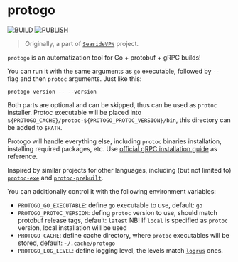 # protogo

[![BUILD](https://github.com/pseusys/protogo/actions/workflows/build.yaml/badge.svg)](https://github.com/pseusys/protogo/actions/workflows/build.yaml)
[![PUBLISH](https://github.com/pseusys/protogo/actions/workflows/publish.yaml/badge.svg)](https://github.com/pseusys/protogo/actions/workflows/publish.yaml)

> Originally, a part of [`SeasideVPN`](https://github.com/pseusys/SeasideVPN) project.

`protogo` is an automatization tool for Go + protobuf + gRPC builds!

You can run it with the same arguments as `go` executable, followed by `--` flag and then `protoc` arguments.
Just like this:

```shell
protogo version -- --version
```

Both parts are optional and can be skipped, thus can be used as `protoc` installer.
Protoc executable will be placed into `${PROTOGO_CACHE}/protoc-${PROTOGO_PROTOC_VERSION}/bin`, this directory can be added to `$PATH`.


Protogo will handle everything else, including `protoc` binaries installation, installing required packages, etc.
Use [official gRPC installation guide](https://grpc.io/docs/languages/go/quickstart/#prerequisites) as reference.

Inspired by similar projects for other languages, including (but not limited to) [`protoc-exe`](https://pypi.org/project/protoc-exe/) and [`protoc-prebuilt`](https://crates.io/crates/protoc-prebuilt/).

You can additionally control it with the following environment variables:

  - `PROTOGO_GO_EXECUTABLE`: define `go` executable to use, default: `go`
  - `PROTOGO_PROTOC_VERSION`: defing `protoc` version to use, should match protobuf release tags, default: `latest`
      NB! If `local` is specified as `protoc` version, local installation will be used
  - `PROTOGO_CACHE`: define cache directory, where `protoc` executables will be stored, default: `~/.cache/protogo`
  - `PROTOGO_LOG_LEVEL`: define logging level, the levels match [`logrus`](https://github.com/sirupsen/logrus) ones.

